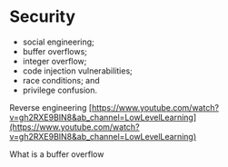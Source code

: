 # Security

- social engineering;
- buffer overflows;
- integer overflow;
- code injection vulnerabilities;
- race conditions; and
- privilege confusion.

Reverse engineering
[https://www.youtube.com/watch?v=gh2RXE9BIN8&ab_channel=LowLevelLearning](https://www.youtube.com/watch?v=gh2RXE9BIN8&ab_channel=LowLevelLearning)

What is a buffer overflow